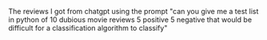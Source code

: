 The reviews I got from chatgpt using the prompt "can you give me a test list in python of 10 dubious movie reviews 5 positive 5 negative that would be difficult for a classification algorithm to classify"